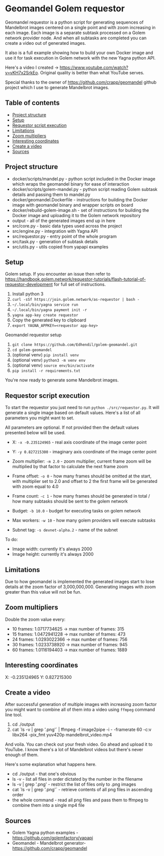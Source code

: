 # Geomandel Golem requestor

Geomandel requestor is a python script for generating sequences of Mandelbrot images centered on a single point and with zoom increasing in each image.
Each image is a separate subtask processed on a Golem network provider node. And when all subtasks are completed you can create a video out of generated images.

It also is a full example showing how to build your own Docker image and use it for task execution in Golem network with the new Yagna python API.

Here's a video I created -> https://www.youtube.com/watch?v=vKH7x2SrkEo. Original quality is better than what YouTube serves.

Special thanks to the owner of https://github.com/crapp/geomandel github project which I use to generate Mandelbrot images.

## Table of contents
* [Project structure](#project-structure)
* [Setup](#setup)
* [Requestor script execution](#requestor-script-execution)
* [Limitations](#limitations)
* [Zoom multipliers](#zoom-multipliers)
* [Interesting coordinates](#interesting-coordinates)
* [Create a video](#create-a-video)
* [Sources](#sources)

## Project structure

* docker/scripts/mandel.py - python script included in the Docker image which wraps the geomandel binary for ease of interaction
* docker/scripts/golem-mandel.py - python script reading Golem subtask details and passing them to mandel.py
* docker/geomandel.Dockerfile - instructions for building the Docker image with geomandel binary and wrapper scripts on board
* docker/rebuild-golem-image.sh - set of instructions for building the Docker image and uploading it to the Golem network repository
* output - all of the generated images end up in here
* src/core.py - basic data types used across the project
* src/engine.py - integration with Yagna API
* src/requestor.py - entry point of the whole program
* src/task.py - generation of subtask details
* src/utils.py - utils copied from yapapi examples

## Setup

Golem setup. If you encounter an issue then refer to https://handbook.golem.network/requestor-tutorials/flash-tutorial-of-requestor-development for full set of instructions.

1. Install python 3
1. `curl -sSf https://join.golem.network/as-requestor | bash -`
2. `~/.local/bin/yagna service run`
3. `~/.local/bin/yagna payment init -r`
4. `yagna app-key create requestor`
5. Copy the generated key to clipboard
6. `export YAGNA_APPKEY=<requestor app-key>`

Geomandel requestor setup

1. `git clone https://github.com/Edhendil/golem-geomandel.git`
2. `cd golem-geomandel`
3. (optional venv) `pip install venv`
4. (optional venv) `python3 -m venv env`
5. (optional venv) `source env/bin/activate`
3. `pip install -r requirements.txt`

You're now ready to generate some Mandelbrot images.

## Requestor script execution

To start the requestor you just need to run `python ./src/requestor.py`. It will generate a single image based on default values. Here's a list of all parameters you might want to set.

All parameters are optional. If not provided then the default values presented below will be used.

* X: `-x -0.235124965` - real axis coordinate of the image center point
* Y: `-y 0.827215300` - imaginary axis coordinate of the image center point
* Zoom multiplier: `-m 2.0` - zoom multiplier, current frame zoom will be multiplied by that factor to calculate the next frame zoom
* Frame offset: `-o 0` - how many frames should be omitted at the start, with multiplier set to 2.0 and offset to 2 the first frame will be generated with zoom equal to 4.0
* Frame count: `-c 1` - how many frames should be generated in total / how many subtasks should be sent to the golem network

* Budget: `-b 10.0` - budget for executing tasks on golem network
* Max workers: `-w 10` - how many golem providers will execute subtasks
* Subnet tag: `-s devnet-alpha.2` - name of the subnet

To do:
* Image width: currently it's always 2000 
* Image height: currently it's always 2000 

## Limitations

Due to how geomandel is implemented the generated images start to lose details at the zoom factor of 3,000,000,000. Generating images with zoom greater than this value will not be fun.

## Zoom multipliers

Double the zoom value every:

* 10 frames: 1.0717734625 -> max number of frames: 315
* 15 frames: 1.0472941228 -> max number of frames: 473
* 24 frames: 1.0293022366 -> max number of frames: 756
* 30 frames: 1.0233738920 -> max number of frames: 945
* 60 frames: 1.0116194403 -> max number of frames: 1889

## Interesting coordinates

X: -0.235124965
Y:  0.827215300

## Create a video

After successful generation of multiple images with increasing zoom factor you might want to combine all of them into a video using `ffmpeg` command line tool.

1. cd ./output
2. cat \`ls -v | grep '\.png'\` | ffmpeg -f image2pipe -i - -framerate 60 -c:v libx264 -pix_fmt yuv420p mandelbrot_video.mp4

And voila. You can check out your fresh video. Go ahead and upload it to YouTube. I know there's a lot of Mandelbrot videos but there's never enough of them.

Here's some explanation what happens here.

* cd ./output - that one's obvious
* ls -v - list all files in order dictated by the number in the filename
* ls -v | grep '\.png' - restrict the list of files only to .png images
* cat \`ls -v | grep '\.png'\` - retrieve contents of all png files in ascending order
* the whole command - read all png files and pass them to ffmpeg to combine them into a single mp4 file

## Sources

* Golem Yagna python examples - https://github.com/golemfactory/yapapi
* Geomandel - Mandelbrot generator- https://github.com/crapp/geomandel
